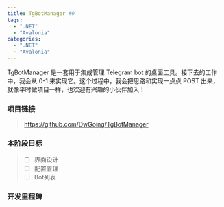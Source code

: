 ```yaml
---
title: TgBotManager #0
tags:
  - ".NET"
  - "Avalonia"
categories:
  - ".NET"
  - "Avalonia"
---
```


TgBotManager 是一套用于集成管理 Telegram bot 的桌面工具。接下去的工作中，我会从 0-1 来实现它。这个过程中，我会把思路和实现一点点 POST 出来，就像平时做项目一样，也欢迎有兴趣的小伙伴加入！

### 项目链接

> https://github.com/DwGoing/TgBotManager

### 本阶段目标

> - [ ] 界面设计
> - [ ] 配置管理
> - [ ] Bot列表

### 开发里程碑
